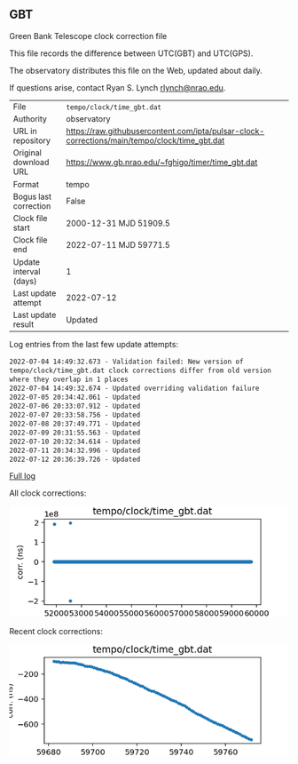 
## GBT

Green Bank Telescope clock correction file

This file records the difference between UTC(GBT) and UTC(GPS).

The observatory distributes this file on the Web, updated about daily.

If questions arise, contact Ryan S. Lynch <rlynch@nrao.edu>.

|     |     |
|:--- |:--- |
| File | `tempo/clock/time_gbt.dat` |
| Authority | observatory |
| URL in repository | <https://raw.githubusercontent.com/ipta/pulsar-clock-corrections/main/tempo/clock/time_gbt.dat> |
| Original download URL | <https://www.gb.nrao.edu/~fghigo/timer/time_gbt.dat> |
| Format | tempo |
| Bogus last correction | False |
| Clock file start | 2000-12-31 MJD 51909.5 |
| Clock file end | 2022-07-11 MJD 59771.5 |
| Update interval (days) | 1 |
| Last update attempt | 2022-07-12 |
| Last update result | Updated |

Log entries from the last few update attempts:
```
2022-07-04 14:49:32.673 - Validation failed: New version of tempo/clock/time_gbt.dat clock corrections differ from old version where they overlap in 1 places
2022-07-04 14:49:32.674 - Updated overriding validation failure
2022-07-05 20:34:42.061 - Updated
2022-07-06 20:33:07.912 - Updated
2022-07-07 20:33:58.756 - Updated
2022-07-08 20:37:49.771 - Updated
2022-07-09 20:31:55.563 - Updated
2022-07-10 20:32:34.614 - Updated
2022-07-11 20:34:32.996 - Updated
2022-07-12 20:36:39.726 - Updated
```
[Full log](https://raw.githubusercontent.com/ipta/pulsar-clock-corrections/main/log/tempo/clock/time_gbt.dat.log)


All clock corrections:

![plot of all clock corrections](time_gbt.dat.png "All corrections")

Recent clock corrections:

![plot of recent clock corrections](time_gbt.dat.short.png "Recent corrections")

